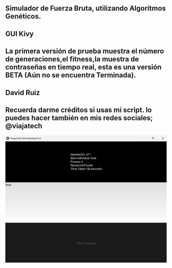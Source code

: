 Simulador de Fuerza Bruta, utilizando Algoritmos Genéticos.
---------
GUI Kivy
---------
La primera versión de prueba muestra el número de generaciones,el fitness,la muestra de contraseñas en tiempo real, esta es una versión BETA (Aún no se encuentra Terminada).
---------
David Ruiz 
---------
Recuerda darme créditos si usas mi script. lo puedes hacer también en mis redes sociales; @viajatech
---------
![](https://github.com/viajatech/PasswordCrackerSimulatorr/blob/main/Geneticos.png)
